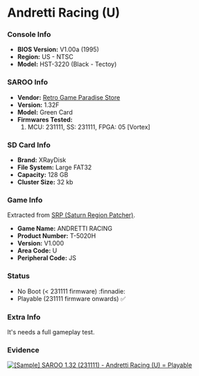 # Andretti Racing (U)

### Console Info

- <b>BIOS Version:</b> V1.00a (1995)
- <b>Region:</b> US - NTSC
- <b>Model:</b> HST-3220 (Black - Tectoy)

### SAROO Info

- <b>Vendor:</b> [Retro Game Paradise Store](https://s.click.aliexpress.com/e/_DlCqvfB)
- <b>Version:</b> 1.32F
- <b>Model:</b> Green Card
- <b>Firmwares Tested:</b>
  1. MCU: 231111, SS: 231111, FPGA: 05 [Vortex]

### SD Card Info

- <b>Brand:</b> XRayDisk
- <b>File System:</b> Large FAT32
- <b>Capacity:</b> 128 GB
- <b>Cluster Size:</b> 32 kb

### Game Info

Extracted from [SRP (Saturn Region Patcher)](https://segaxtreme.net/resources/saturn-region-patcher.81/download).

- <b>Game Name:</b> ANDRETTI RACING
- <b>Product Number:</b> T-5020H
- <b>Version:</b> V1.000
- <b>Area Code:</b> U
- <b>Peripheral Code:</b> JS

### Status

- No Boot (< 231111 firmware) :finnadie:
- Playable (231111 firmware onwards) :white_check_mark:

### Extra Info

It's needs a full gameplay test.

### Evidence

[![[Sample] SAROO 1.32 (231111) - Andretti Racing (U) = Playable](https://img.youtube.com/vi/v5_4ANWEels/0.jpg)](https://www.youtube.com/watch?v=v5_4ANWEels)
